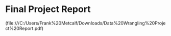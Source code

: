 # Final Project Report

(file:///C:/Users/Frank%20Metcalf/Downloads/Data%20Wrangling%20Project%20Report.pdf)
